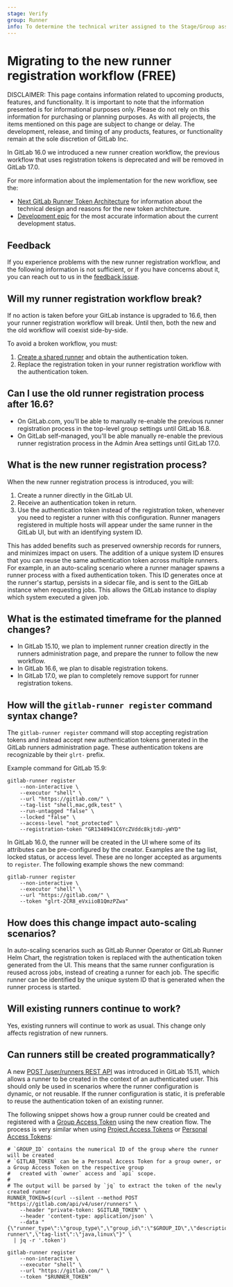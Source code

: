 ```yaml
---
stage: Verify
group: Runner
info: To determine the technical writer assigned to the Stage/Group associated with this page, see https://about.gitlab.com/handbook/product/ux/technical-writing/#assignments
---
```


# Migrating to the new runner registration workflow **(FREE)**

DISCLAIMER:
This page contains information related to upcoming products, features, and functionality.
It is important to note that the information presented is for informational purposes only.
Please do not rely on this information for purchasing or planning purposes.
As with all projects, the items mentioned on this page are subject to change or delay.
The development, release, and timing of any products, features, or functionality remain at the
sole discretion of GitLab Inc.

In GitLab 16.0 we introduced a new runner creation workflow,
the previous workflow that uses registration tokens is deprecated
and will be removed in GitLab 17.0.

For more information about the implementation for the new workflow, see the:

- [Next GitLab Runner Token Architecture](../../architecture/blueprints/runner_tokens/index.md) for information about the technical design and reasons for the new token architecture.
- [Development epic](https://gitlab.com/groups/gitlab-org/-/epics/7663) for the most accurate information about the current development status.

## Feedback

If you experience problems with the new runner registration workflow,
and the following information is not sufficient,
or if you have concerns about it,
you can reach out to us in the [feedback issue](https://gitlab.com/gitlab-org/gitlab/-/issues/387993).

## Will my runner registration workflow break?

If no action is taken before your GitLab instance is upgraded to 16.6, then your runner registration
workflow will break.
Until then, both the new and the old workflow will coexist side-by-side.

To avoid a broken workflow, you must:

1. [Create a shared runner](register_runner.md#for-a-shared-runner) and obtain the authentication token.
1. Replace the registration token in your runner registration workflow with the
authentication token.

## Can I use the old runner registration process after 16.6?

- On GitLab.com, you'll be able to manually re-enable the previous runner registration process in the top-level group settings until GitLab 16.8.
- On GitLab self-managed, you'll be able manually re-enable the previous runner registration process in the Admin Area settings until GitLab 17.0.

## What is the new runner registration process?

When the new runner registration process is introduced, you will:

1. Create a runner directly in the GitLab UI.
1. Receive an authentication token in return.
1. Use the authentication token instead of the registration token, whenever you need to register a runner with this
   configuration. Runner managers registered in multiple hosts will appear under the same runner in the GitLab UI,
   but with an identifying system ID.

This has added benefits such as preserved ownership records for runners, and minimizes
impact on users.
The addition of a unique system ID ensures that you can reuse the same authentication token across
multiple runners.
For example, in an auto-scaling scenario where a runner manager spawns a runner process with a
fixed authentication token.
This ID generates once at the runner's startup, persists in a sidecar file, and is sent to the
GitLab instance when requesting jobs.
This allows the GitLab instance to display which system executed a given job.

## What is the estimated timeframe for the planned changes?

- In GitLab 15.10, we plan to implement runner creation directly in the runners administration page,
  and prepare the runner to follow the new workflow.
- In GitLab 16.6, we plan to disable registration tokens.
- In GitLab 17.0, we plan to completely remove support for runner registration tokens.

## How will the `gitlab-runner register` command syntax change?

The `gitlab-runner register` command will stop accepting registration tokens and instead accept new
authentication tokens generated in the GitLab runners administration page.
These authentication tokens are recognizable by their `glrt-` prefix.

Example command for GitLab 15.9:

```shell
gitlab-runner register
    --non-interactive \
    --executor "shell" \
    --url "https://gitlab.com/" \
    --tag-list "shell,mac,gdk,test" \
    --run-untagged "false" \
    --locked "false" \
    --access-level "not_protected" \
    --registration-token "GR1348941C6YcZVddc8kjtdU-yWYD"
```

In GitLab 16.0, the runner will be created in the UI where some of its attributes can be
pre-configured by the creator.
Examples are the tag list, locked status, or access level. These are no longer accepted as arguments
to `register`. The following example shows the new command:

```shell
gitlab-runner register
    --non-interactive \
    --executor "shell" \
    --url "https://gitlab.com/" \
    --token "glrt-2CR8_eVxiioB1QmzPZwa"
```

## How does this change impact auto-scaling scenarios?

In auto-scaling scenarios such as GitLab Runner Operator or GitLab Runner Helm Chart, the
registration token is replaced with the authentication token generated from the UI.
This means that the same runner configuration is reused across jobs, instead of creating a runner
for each job.
The specific runner can be identified by the unique system ID that is generated when the runner
process is started.

## Will existing runners continue to work?

Yes, existing runners will continue to work as usual. This change only affects registration of new runners.

## Can runners still be created programmatically?

A new [POST /user/runners REST API](../../api/users.md#create-a-runner) was introduced in
GitLab 15.11, which allows a runner to be created in the context of an authenticated user. This should only be used in
scenarios where the runner configuration is dynamic, or not reusable. If the runner configuration is static, it is
preferable to reuse the authentication token of an existing runner.

The following snippet shows how a group runner could be created and registered with a
[Group Access Token](../../user/group/settings/group_access_tokens.md) using the new creation flow.
The process is very similar when using [Project Access Tokens](../../user/project/settings/project_access_tokens.md)
or [Personal Access Tokens](../../user/profile/personal_access_tokens.md):

```shell
# `GROUP_ID` contains the numerical ID of the group where the runner will be created
# `GITLAB_TOKEN` can be a Personal Access Token for a group owner, or a Group Access Token on the respective group
#   created with `owner` access and `api` scope.
#
# The output will be parsed by `jq` to extract the token of the newly created runner
RUNNER_TOKEN=$(curl --silent --method POST "https://gitlab.com/api/v4/user/runners" \
    --header "private-token: $GITLAB_TOKEN" \
    --header 'content-type: application/json' \
    --data "{\"runner_type\":\"group_type\",\"group_id\":\"$GROUP_ID\",\"description\":\"My runner\",\"tag-list\":\"java,linux\"}" \
  | jq -r '.token')

gitlab-runner register
    --non-interactive \
    --executor "shell" \
    --url "https://gitlab.com/" \
    --token "$RUNNER_TOKEN"
```
